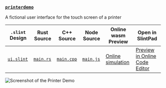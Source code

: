 ### [`printerdemo`](./printerdemo)

A fictional user interface for the touch screen of a printer

| `.slint` Design | Rust Source | C++ Source | Node Source | Online wasm Preview | Open in SlintPad |
| --- | --- | --- | --- | --- | --- |
| [`ui.slint`](./printerdemo/ui/printerdemo.slint) | [`main.rs`](./printerdemo/rust/main.rs) | [`main.cpp`](./printerdemo/cpp/main.cpp) | [`main.js`](./printerdemo/node/main.js) | [Online simulation](https://slint.dev/snapshots/master/demos/printerdemo/) | [Preview in Online Code Editor](https://slint.dev/snapshots/master/editor?load_url=https://raw.githubusercontent.com/slint-ui/slint/master/examples/printerdemo/ui/printerdemo.slint) |

![Screenshot of the Printer Demo](https://slint.dev/resources/printerdemo_screenshot.png "Printer Demo")